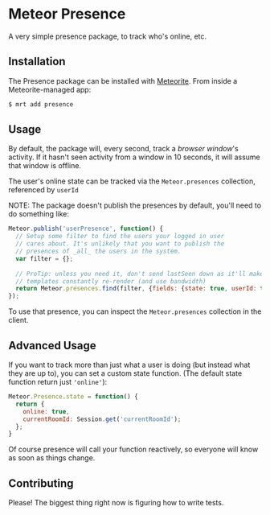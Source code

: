 # Meteor Presence

A very simple presence package, to track who's online, etc.

## Installation

The Presence package can be installed with [Meteorite](https://github.com/oortcloud/meteorite/). From inside a Meteorite-managed app:

``` sh
$ mrt add presence
```

## Usage

By default, the package will, every second, track a _browser window_'s activity. If it hasn't seen activity from a window in 10 seconds, it will assume that window is offline.

The user's online state can be tracked via the `Meteor.presences` collection, referenced by `userId`

NOTE: The package doesn't publish the presences by default, you'll need to do something like:
```js
Meteor.publish('userPresence', function() {
  // Setup some filter to find the users your logged in user
  // cares about. It's unlikely that you want to publish the 
  // presences of _all_ the users in the system.
  var filter = {}; 
  
  // ProTip: unless you need it, don't send lastSeen down as it'll make your 
  // templates constantly re-render (and use bandwidth)
  return Meteor.presences.find(filter, {fields: {state: true, userId: true}});
});
```

To use that presence, you can inspect the `Meteor.presences` collection in the client.

## Advanced Usage

If you want to track more than just what a user is doing (but instead what they are up to), you can set a custom state function. (The default state function return just `'online'`):

```js
Meteor.Presence.state = function() {
  return {
    online: true,
    currentRoomId: Session.get('currentRoomId');
  };
}
```

Of course presence will call your function reactively, so everyone will know as soon as things change.

## Contributing

Please! The biggest thing right now is figuring how to write tests.